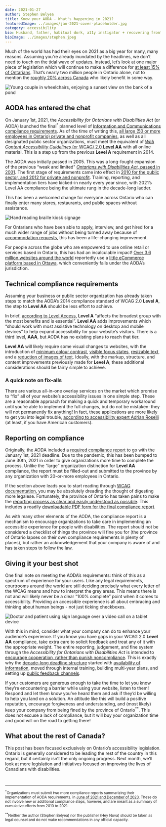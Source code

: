 ```yaml
---
date: 2021-01-27
author: Stephen Belyea
title: Know your AODA - What's happening in 2021?
featuredImage: ../images/jan-2021-cover-placeholder.jpg
category: accessibility
bio: Husband, father, habitual dork, a11y instigator + recovering front-end dev, taking a side-door into design, attempted writer, ex-pat Maritimer. He/him.
bioImage: ../images/stephen.jpeg
---
```


Much of the world has had their eyes on 2021 as a big year for many, many reasons. Assuming you’re already inundated by the headlines, we don’t need to touch on the tidal wave of updates. Instead, let’s look at one major piece of legislation which will continue to make a difference for [at least 15% of Ontarians](https://accessibilityconsultants.ca/resources/legislation#:~:text=Disability%20impacts%20the%20lives%20of,That's%20one%20in%20seven%20people.). That’s nearly two million people in Ontario alone, not to mention the [roughly 20% across Canada](https://www150.statcan.gc.ca/n1/pub/89-654-x/89-654-x2018002-eng.htm#a4) who likely benefit in some way.

<!--
  Source on Adobe Stock:
  https://stock.adobe.com/ca/images/handicapped-young-couple-in-wheelchairs-in-autumn-park/122058638
  -->

![Young couple in wheelchairs, enjoying a sunset view on the bank of a pond](https://as1.ftcdn.net/jpg/01/22/05/86/500_F_122058638_wBmj9bhHmQmBYnfDfoTMaz0Ga7NcXXwJ.jpg)

## AODA has entered the chat

On January 1st, 2021, the _Accessibility for Ontarians with Disabilities Act_ (or AODA) launched the final<sup>\*</sup> planned level of [Information and Communications compliance requirements](https://www.ontario.ca/page/how-make-websites-accessible#section-1). As of the time of writing this, [all large (50 or more employees in Ontario) private and nonprofit companies](https://www.ontario.ca/page/accessibility-rules-businesses-and-non-profits#section-0), as well as all designated public sector organizations, must meet the equivalent of [_Web Content Accessibility Guidelines_ (or WCAG) 2.0 **Level AA**](https://www.w3.org/WAI/WCAG2AA-Conformance) with all online material. This is a step up from the previous **Level A** requirement in 2014.

The AODA was initially passed in 2005. This was a long-fought expansion of the previous “weak and limited” [_Ontarians with Disabilities Act_, passed in 2001](https://www.aoda.ca/17-years-ago-today-ontarios-non-partisan-disabilities-act-movement-was-born/#:~:text=a%20weak%20and%20limited%20law). The first stage of requirements came into effect in [2010 for the public sector, and 2012 for private and nonprofit](https://accessibilitycanada.ca/wp-content/uploads/2014/09/AODA-Deadlines.pdf). Training, reporting, and implementation tiers have kicked-in nearly every year since, with 2021’s Level AA compliance being the ultimate rung in the decade-long ladder.

This has been a welcomed change for everyone across Ontario who can finally enter many stores, restaurants, and public spaces without assistance.

<!--
  Source on Adobe Stock:
  https://stock.adobe.com/ca/images/hand-touch-on-braille-text-panel/169887573
  -->

![Hand reading braille kiosk signage](https://as2.ftcdn.net/jpg/01/69/88/75/500_F_169887573_dWfol9SB98IWZjtaVC96bfJCYz81Kt2n.jpg)

For Ontarians who have been able to apply, interview, and get hired for a much wider range of jobs without being turned away because of [accommodation requests](https://www.aoda.ca/individual-accommodation-plans-in-ontario-workplaces/), this has been a life-changing improvement.

For people across the globe who are empowered to use online retail or services based in Ontario, this has had an incalculable impact! [Over 3.6 million websites around the world](https://trends.builtwith.com/shop/Shopify) reportedly use a [little eCommerce platform based in Ottawa](https://producthabits.com/shopify-grew-snowboard-shop-10b-commerce-ecosystem/), which conveniently falls under the AODA’s jurisdiction.

## Technical compliance requirements

Assuming your business or public sector organization has already taken steps to match the AODA’s 2014 compliance standard of WCAG 2.0 **Level A**, the step to **Level AA** should be less effort to achieve.

In brief, [according to Level Access](https://www.levelaccess.com/wcag-a-and-wcag-aa-conformance/), **Level A** “affects the broadest group with the most benefits and is essential”. **Level AA** adds improvements which “should work with most assistive technology on desktop and mobile devices” to help expand accessibility for your website’s visitors. There is a third level, **AAA**, but AODA has no existing plans to reach that tier.

**Level AA** will likely require some visual changes to websites, with the introduction of [minimum colour contrast](https://www.w3.org/WAI/WCAG21/Understanding/contrast-minimum.html), [visible focus states](https://www.w3.org/WAI/WCAG21/Understanding/focus-visible.html), [resizable text](https://www.w3.org/WAI/WCAG21/Understanding/resize-text.html), and a [reduction of images of text](https://www.w3.org/WAI/WCAG21/Understanding/images-of-text.html). Ideally, with the markup, structure, and content improvements previously made for **Level A**, these additional considerations should be fairly simple to achieve.

### A quick note on fix-alls

There are various all-in-one overlay services on the market which promise to “fix” all of your website’s accessibility issues in one simple step. These are a reasonable approach for making a quick and temporary workaround until you’re able to implement the full changes, but do not be mistaken: they will not permanently fix anything! In fact, these applications are more likely to get you into legal trouble, [according to accessibility expert Adrian Roselli](https://adrianroselli.com/2020/06/accessibe-will-get-you-sued.html) (at least, if you have American customers).

## Reporting on compliance

Originally, the AODA included a [required compliance report](https://www.ontario.ca/page/accessibility-rules-businesses-and-non-profits#section-3) to go with the January 1st, 2021 deadline. Due to the pandemic, this has been bumped to June 30th, 2021 in order to give organizations more time to complete the process. Unlike the “large” organization distinction for **Level AA** compliance, the report must be filled-out and submitted to the province by any organization with 20-or-more employees in Ontario.

If the section above leads you to start reading through [WCAG documentation](https://www.w3.org/TR/WCAG20/), you may be absolutely dreading the thought of digesting more legalese. Fortunately, the province of Ontario has taken pains to make the [reporting process as clear and easily understood as possible](https://www.ontario.ca/page/completing-your-accessibility-compliance-report). This includes a readily [downloadable PDF form for the final compliance report](http://www.forms.ssb.gov.on.ca/mbs/ssb/forms/ssbforms.nsf/FormDetail?OpenForm&ACT=RDR&TAB=PROFILE&SRCH=&ENV=WWE&TIT=0237&NO=009-00237E).

As with many other elements of the AODA, the compliance report is a mechanism to encourage organizations to take care in implementing an accessible experience for people with disabilities. The report should not be considered a checklist of things the province will fine you for (the province of Ontario lapses on their own compliance requirements in plenty of places), but rather an acknowledgement that your company is aware of and has taken steps to follow the law.

## Giving it your best shot

One final note on meeting the AODA’s requirements: think of this as a spectrum of experience for your users. Like any legal requirements, courtrooms around the world are still deciding precisely what every letter of the WCAG means and how to interpret the grey areas. This means there is not and will likely never be a clear “100% complete” point when it comes to accessibility. Providing an accessible experience is all about embracing and thinking about human beings - not just ticking checkboxes.

<!--
  Use this as the cover image!
  Source on Adobe Stock:
  https://stock.adobe.com/ca/images/deaf-mute-patient-use-video-conference-make-online-consultation-by-sign-language-with-doctor-on-tablet-application-about-illness-medicine-via-vdo-call-telehealth-telemedicine-online-hospital/357776001
  -->

![Doctor and patient using sign language over a video call on a tablet device](https://as1.ftcdn.net/jpg/03/57/77/60/500_F_357776001_jg6FcSI7GKkqW0qUcnSwQkLAwwyOL0Ju.jpg)

With this in mind, consider what your company can do to enhance your audience’s experience. If you know you have gaps in your WCAG 2.0 **Level AA** compliance, take extra care to solicit feedback and treat any of it with the appropriate weight. The entire reporting, judgement, and fine system through the _Accessibility for Ontarians with Disabilities Act_ is intended to [encourage cooperation, rather than punish noncompliance](https://www.ontario.ca/page/accessibility-compliance-and-enforcement-report). This is exactly why the [decade-long deadline structure](https://www.ontario.ca/page/accessibility-rules-businesses-and-non-profits#section-3) started with [availability of information](https://www.ontario.ca/page/how-make-information-accessible), moved through internal training, building multi-year plans, and setting up [public feedback channels](https://www.ontario.ca/page/how-make-information-accessible#:~:text=2.%20Feedback%20processes%20for%20employees%20and%20the%20public).

If your customers are generous enough to take the time to let you know they’re encountering a barrier while using your website, listen to them! Respond and let them know you’ve heard them and ask if they’d be willing to help you land on a solution. An attitude like this will build a positive reputation, encourage forgiveness and understanding, and (most likely) keep your company from being fined by the province of Ontario<sup>\*\*</sup>. This does not excuse a lack of compliance, but it will buy your organization time and good will on the road to getting there!

## What about the rest of Canada?

This post has been focused exclusively on Ontario’s accessibility legislation. Ontario is generally considered to be leading the rest of the country in this regard, but it certainly isn’t the only ongoing progress. Next month, we’ll look at more legislation and initiatives focused on improving the lives of Canadians with disabilities.

&nbsp;

---

<small class="footnote"><sup>\*</sup>Organizations must submit two more compliance reports summarizing their implementation of AODA requirements, in [June of 2021 and December of 2023](https://www.ontario.ca/page/accessibility-rules-businesses-and-non-profits#section-3). These do not involve new or additional compliance steps, however, and are meant as a summary of cumulative efforts from 2010 to 2021.</small>

<small class="footnote"><sup>\*\*</sup>Neither the author (Stephen Belyea) nor the publisher (Hey Nova) should be taken as legal counsel and do not make recommendations in any official capacity.</small>

